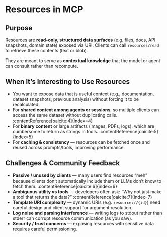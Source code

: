 # Resources in MCP

## Purpose

Resources are **read-only, structured data surfaces** (e.g. files, docs, API snapshots, domain state) exposed via URI. Clients can call `resources/read` to retrieve these contents (text or blob).

They are meant to serve as **contextual knowledge** that the model or agent can consult rather than recompute.

## When It’s Interesting to Use Resources

- You want to expose data that is useful context (e.g., documentation, dataset snapshots, previous analysis) without forcing it to be recalculated.
- For **shared context among agents or sessions**, so multiple clients can access the same dataset without duplicating calls. :contentReference[oaicite:4]{index=4}
- For **binary content** or large artifacts (images, PDFs, logs), which are cumbersome to return as strings in tools. :contentReference[oaicite:5]{index=5}
- For **caching & consistency** — resources can be fetched once and reused across prompts/tools, improving performance.

## Challenges & Community Feedback

- **Passive / unused by clients** — many users find resources “meh” because clients don’t automatically include them or LLMs don’t know to fetch them. :contentReference[oaicite:6]{index=6}
- **Ambiguous utility vs tools** — developers often ask: “Why not just make a tool that returns the data?” :contentReference[oaicite:7]{index=7}
- **Template URI complexity** — dynamic URIs (e.g. `resource://{id}`) need careful design and client support for argument resolution.
- **Log noise and parsing interference** — writing logs to stdout rather than stderr can corrupt resource communication (as you saw).
- **Security / trust concerns** — exposing resources with sensitive data requires careful permissioning.
